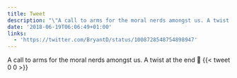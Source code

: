 ```yaml
---
title: Tweet
description: "\"A call to arms for the moral nerds amongst us. A twist at the end \U0001F3B2 \""
date: '2018-06-19T06:06:49+01:00'
links:
  - 'https://twitter.com/BryantD/status/1008728548754898947'
---
```

A call to arms for the moral nerds amongst us. A twist at the end 🎲 
      {{< tweet 0 0 >}}
    

